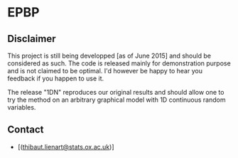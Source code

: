 # EPBP

## Disclaimer

This project is still being developped [as of June 2015] and should be considered as such. The code is released mainly for demonstration purpose and is not claimed to be optimal. I'd however be happy to hear you feedback if you happen to use it.

The release "1DN" reproduces our original results and should allow one to try the method on an arbitrary graphical model with 1D continuous random variables. 

## Contact

- [(thibaut.lienart@stats.ox.ac.uk)]
